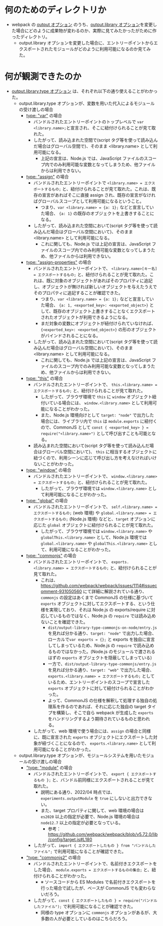# 何のためのディレクトリか

- webpack の [output オプション](https://webpack.js.org/configuration/output/) のうち、[output.library オプション](https://webpack.js.org/configuration/output/#outputlibrary)を変更した場合にどのように成果物が変わるのか、実際に見てみたかったがために作ったディレクトリ。
  - output.library オプションを変更した場合に、エントリーポイントからエクスポートされたモジュールがどのように利用可能になるのか見てみた。

# 何が観測できたのか

- [output.library.type オプション](https://webpack.js.org/configuration/output/#outputlibrarytype) は、それぞれ以下の通り使えることがわかった。
  - output.library.type オプションが、変数を用いた代入によるモジュールの受け渡しの場合
    - [type: "var"](https://webpack.js.org/configuration/output/#type-var) の場合
      - バンドルされたエントリーポイントのトップレベルで `var <library.name>;`と宣言され、そこに紐付けられることが見て取れた。
      - したがって、読み込まれた空間で(script タグ等を使って読み込んだ場合はグローバル空間で)、そのまま <library.name> として利用可能になる。
        - 上記の宣言は、Node.js では、JavaScript ファイルのスコープ内でのみ利用可能な変数となってしまうため、他ファイルからは利用できない。
    - [type: "assign"](https://webpack.js.org/configuration/output/#type-assign) の場合
      - バンドルされたエントリーポイントで `<library.name> = エクスポートするもの;` と、紐付けられることが見て取れた。これは、既存の宣言があればそこに直接 assign され、既存の宣言がなければグローバルスコープとして利用可能になるということ。
        - つまり、`var <library.name> = {a: 1};` などと宣言していた場合、 `{a: 1}` の既存のオブジェクトを上書きすることになる。
      - したがって、読み込まれた空間において(script タグ等を使って読み込んだ場合はグローバル空間において)、そのまま <library.name> として利用可能になる。
        - これに関しても、Node.js では上記の宣言は、JavaScript ファイルのスコープ内でのみ利用可能な変数となってしまうため、他ファイルからは利用できない。
    - [type: "assign-properties"](https://webpack.js.org/configuration/output/#type-assign-properties) の場合
      - バンドルされたエントリーポイントで、 `<library.name>[キー名] = エクスポートするもの;` と、紐付けられることが見て取れた。これは、既に対象のオブジェクトがあればそのプロパティに追記し、オブジェクトが無ければ新しいオブジェクトを与えたうえでそのプロパティに追記することが確認できた。
        - つまり、`var <library.name> = {a: 1};` などと宣言していた場合、 `{a: 1, <exported_key>: <exported_object>}` として、既存のオブジェクト上書きすることなくエクスポートされたオブジェクトが利用できるようになる。
        - まだ対象の変数にオブジェクトが紐付けられていなければ、 `{<exported_key>: <exported_object>}` の形のオブジェクトがバインドされることになる。
      - したがって、読み込まれた空間において(script タグ等を使って読み込んだ場合はグローバル空間において)、そのまま <library.name> として利用可能になる。
        - これに関しても、Node.js では上記の宣言は、JavaScript ファイルのスコープ内でのみ利用可能な変数となってしまうため、他ファイルからは利用できない。
    - [type: "this"](https://webpack.js.org/configuration/output/#type-this) の場合
      - バンドルされたエントリーポイントで、 `this.<library.name> = エクスポートするもの;` と、紐付けられることが見て取れた。
        - したがって、ブラウザ環境で `this` に `window` オブジェクト紐付いている場合には、 `window.<library.name>` として利用可能になることがわかった。
        - また、Node.js 環境向けとして `target: "node"` で出力した場合には、ライブラリ内で `this` は `module.exports` に紐付くので、CommonJS として `const { <exported_key> } = require("<library.name>")` として呼び出すことも可能となる。
      - 読み込まれた空間において(script タグ等を使って読み込んだ場合はグローバル空間において)、 `this` に相当するオブジェクトに紐づくので、利用シーンに応じて呼び出し方を考えなければいけないことがわかった。
    - [type: "window"](https://webpack.js.org/configuration/output/#type-window) の場合
      - バンドルされたエントリーポイントで、 `window.<library.name> = エクスポートするもの;` と、紐付けられることが見て取れた。
        - したがって、ブラウザ環境では `window.<library.name>` として利用可能になることがわかった。
    - [type: "global"](https://webpack.js.org/configuration/output/#type-global) の場合
      - バンドルされたエントリーポイントで、 `self.<library.name> = エクスポートするもの;` (web 環境) や `global.<library.name> = エクスポートするもの;` (Node.js 環境) などと、`target` オプションに応じた `global` オブジェクトに紐付けられることが見て取れた。
        - したがって、ブラウザ環境では `window.<library.name>` や `globalThis.<library.name>` として、Node.js 環境では `global.<library.name>` や `globalThis.<library.name>` として、利用可能になることがわかった。
    - [type: "commonjs"](https://webpack.js.org/configuration/output/#type-commonjs) の場合
      - バンドルされたエントリーポイントで、 `exports.<library.name> = エクスポートするもの;` と、紐付けられることが見て取れた。
        - これは、https://github.com/webpack/webpack/issues/1114#issuecomment-931050560 にて詳細に解説されている通り、`commonjs` の設定はあくまで CommonJS の仕様に基づいて `exports` オブジェクトに対してエクスポートする、という仕様を実現しており、それは Node.js の exports/require に対応しているものではなく、Node.js の `require` では読み込めないことを確認できた。
          - `dist/output-library-type-commonjs-on-node/entry.js` を見れば分かる通り、`target: "node"` で出力した場合、ローカルで`var exports = {};` と exports を独自に宣言してしまっているため、Node.js の `require` で読み込めるものではなかった。(Node.js のモジュールで渡されるはずの `exports` オブジェクトを隠蔽してしまっている)
          - 一方で、`dist/output-library-type-commonjs/entry.js` を見れば分かる通り、`target: "web"` で出力した場合、 `exports.<library.name> = エクスポートするもの;` としているため、エントリーポイントのスコープで宣言した `exports` オブジェクトに対して紐付けられることがわかった。
          - よって、CommonJS の仕様を解釈して処理する独自の処理系を作るのであれば、それに応じた独自の target タイプを構築し、そこで自ら webpack が生成した `exports` をハンドリングするよう期待されているものと思われる。
      - したがって、web 環境で使う場合には、`assign` の場合と同様に、既に宣言された `exports` オブジェクトにエクスポートした対象が紐づくことになるので、 `exports.<library.name>` として利用可能になることがわかった。
  - output.library.type オプションが、モジュールシステムを用いたモジュールの受け渡しの場合
    - ["type: "module"](https://webpack.js.org/configuration/output/#type-module) の場合
      - バンドルされたエントリーポイントで、 `export { エクスポートするもの };` と、バンドル前同様にエクスポートされることが見て取れた。
        - 説明にある通り、2022/04 時点では、`experiments.outputModule` を `true` にしないと出力できない。
        - また、target プロパティに関して、web 環境の場合は `es2020` 以上の指定が必要で、Node.js 環境の場合は `node12.7` 以上の指定が必要となっている。
          - 参考：https://github.com/webpack/webpack/blob/v5.72.0/lib/config/target.js#L180
      - したがって、`import { エクスポートしたもの } from "バンドルしたファイル";` で利用可能になることが確認できた。
    - ["type: "commonjs2"](https://webpack.js.org/configuration/output/#type-commonjs2) の場合
      - バンドルされたエントリーポイントで、名前付きエクスポートをした場合、 `module.exports = エクスポートするものの集合;` と、紐付けられることがわかった。
        - ※ ソースコードから ES Modules で名前付きエクスポートを行った場合で試したが、ベースが CommonJS でも変わらないだろう。
      - したがって、`const { エクスポートしたもの } = require("バンドルしたファイル");` で利用可能になることが確認できた。
        - 同様の type オプションに `commonjs` オプションがあるが、大多数の人が必要としているのはこちらだろう。
